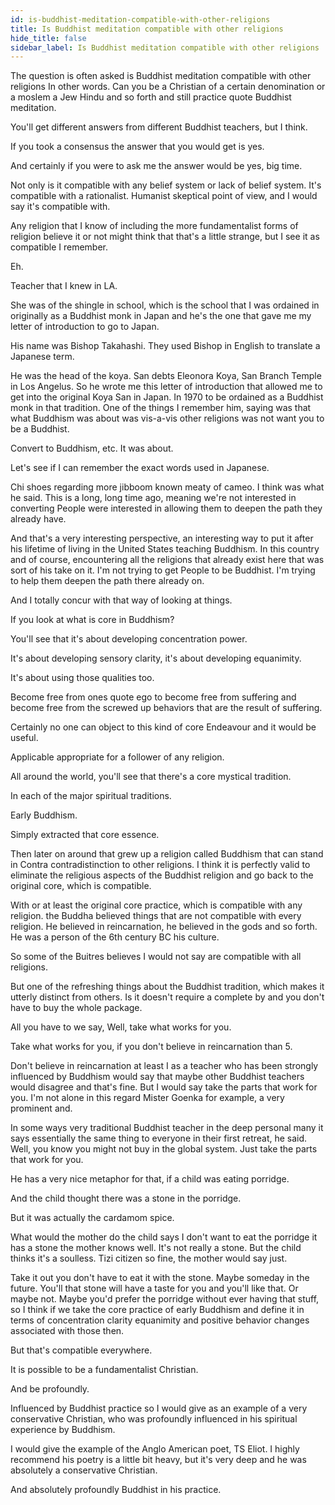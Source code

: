 ```yaml
---
id: is-buddhist-meditation-compatible-with-other-religions
title: Is Buddhist meditation compatible with other religions
hide_title: false
sidebar_label: Is Buddhist meditation compatible with other religions
---
```

The question is often asked is Buddhist meditation compatible with other religions In other words. Can you be a Christian of a certain denomination or a moslem a Jew Hindu and so forth and still practice quote Buddhist meditation.

You'll get different answers from different Buddhist teachers, but I think.

If you took a consensus the answer that you would get is yes.

And certainly if you were to ask me the answer would be yes, big time.

Not only is it compatible with any belief system or lack of belief system. It's compatible with a rationalist. Humanist skeptical point of view, and I would say it's compatible with.

Any religion that I know of including the more fundamentalist forms of religion believe it or not might think that that's a little strange, but I see it as compatible I remember.

Eh.

Teacher that I knew in LA.

She was of the shingle in school, which is the school that I was ordained in originally as a Buddhist monk in Japan and he's the one that gave me my letter of introduction to go to Japan.

His name was Bishop Takahashi. They used Bishop in English to translate a Japanese term.

He was the head of the koya. San debts Eleonora Koya, San Branch Temple in Los Angelus. So he wrote me this letter of introduction that allowed me to get into the original Koya San in Japan. In 1970 to be ordained as a Buddhist monk in that tradition. One of the things I remember him, saying was that what Buddhism was about was vis-a-vis other religions was not want you to be a Buddhist.

Convert to Buddhism, etc. It was about.

Let's see if I can remember the exact words used in Japanese.



Chi shoes regarding more jibboom known meaty of cameo. I think was what he said. This is a long, long time ago, meaning we're not interested in converting People were interested in allowing them to deepen the path they already have.

And that's a very interesting perspective, an interesting way to put it after his lifetime of living in the United States teaching Buddhism. In this country and of course, encountering all the religions that already exist here that was sort of his take on it. I'm not trying to get People to be Buddhist. I'm trying to help them deepen the path there already on.

And I totally concur with that way of looking at things.

If you look at what is core in Buddhism?

You'll see that it's about developing concentration power.

It's about developing sensory clarity, it's about developing equanimity.

It's about using those qualities too.

Become free from ones quote ego to become free from suffering and become free from the screwed up behaviors that are the result of suffering.

Certainly no one can object to this kind of core Endeavour and it would be useful.

Applicable appropriate for a follower of any religion.

All around the world, you'll see that there's a core mystical tradition.

In each of the major spiritual traditions.

Early Buddhism.

Simply extracted that core essence.

Then later on around that grew up a religion called Buddhism that can stand in Contra contradistinction to other religions. I think it is perfectly valid to eliminate the religious aspects of the Buddhist religion and go back to the original core, which is compatible.

With or at least the original core practice, which is compatible with any religion. the Buddha believed things that are not compatible with every religion. He believed in reincarnation, he believed in the gods and so forth. He was a person of the 6th century BC his culture.

So some of the Buitres believes I would not say are compatible with all religions.

But one of the refreshing things about the Buddhist tradition, which makes it utterly distinct from others. Is it doesn't require a complete by and you don't have to buy the whole package.

All you have to we say, Well, take what works for you.

Take what works for you, if you don't believe in reincarnation than 5.

Don't believe in reincarnation at least I as a teacher who has been strongly influenced by Buddhism would say that maybe other Buddhist teachers would disagree and that's fine. But I would say take the parts that work for you. I'm not alone in this regard Mister Goenka for example, a very prominent and.

In some ways very traditional Buddhist teacher in the deep personal many it says essentially the same thing to everyone in their first retreat, he said. Well, you know you might not buy in the global system. Just take the parts that work for you.

He has a very nice metaphor for that, if a child was eating porridge.

And the child thought there was a stone in the porridge.

But it was actually the cardamom spice.

What would the mother do the child says I don't want to eat the porridge it has a stone the mother knows well. It's not really a stone. But the child thinks it's a soulless. Tizi citizen so fine, the mother would say just.

Take it out you don't have to eat it with the stone. Maybe someday in the future. You'll that stone will have a taste for you and you'll like that. Or maybe not. Maybe you'd prefer the porridge without ever having that stuff, so I think if we take the core practice of early Buddhism and define it in terms of concentration clarity equanimity and positive behavior changes associated with those then.

But that's compatible everywhere.

It is possible to be a fundamentalist Christian.

And be profoundly.

Influenced by Buddhist practice so I would give as an example of a very conservative Christian, who was profoundly influenced in his spiritual experience by Buddhism.

I would give the example of the Anglo American poet, TS Eliot. I highly recommend his poetry is a little bit heavy, but it's very deep and he was absolutely a conservative Christian.

And absolutely profoundly Buddhist in his practice.

